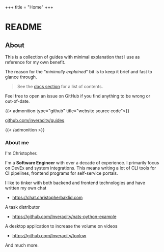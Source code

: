 +++
title = "Home"
+++

# README

## About
This is a collection of guides with minimal explanation that I use as reference for my own benefit.


The reason for the "_minimally explained_" bit is to keep it brief and fast to glance through.

> See the [docs section](/categories/) for a list of contents.

Feel free to open an issue on GitHub if you find anything to be wrong or out-of-date.

{{< admonition type="github" title="website source code">}}

[github.com/inveracity/guides](https://github.com/inveracity/guides)

{{< /admonition >}}

### About me

I'm Christopher.

I'm a **Software Engineer** with over a decade of experience. I primarily focus on DevEx and system integrations. This means writing a lot of CLI tools for CI pipelines, frontend programs for self-service portals.

I like to tinker with both backend and frontend technologies and have written my own chat

- <https://chat.christopherbaklid.com>

A task distributor

- <https://github.com/Inveracity/nats-python-example>

A desktop application to increase the volume on videos

- <https://github.com/Inveracity/toolow>

And much more.

